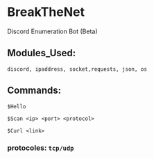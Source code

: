 # BreakTheNet
Discord Enumeration Bot (Beta)

## Modules_Used: 
`discord, ipaddress, socket,requests, json, os`

## Commands:
`$Hello`

`$Scan <ip> <port> <protocol>`

`$Curl <link>`

### protocoles: `tcp/udp`
